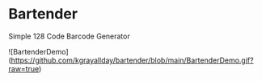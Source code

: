 # Bartender
Simple 128 Code Barcode Generator 

![BartenderDemo] (https://github.com/kgrayallday/bartender/blob/main/BartenderDemo.gif?raw=true)
